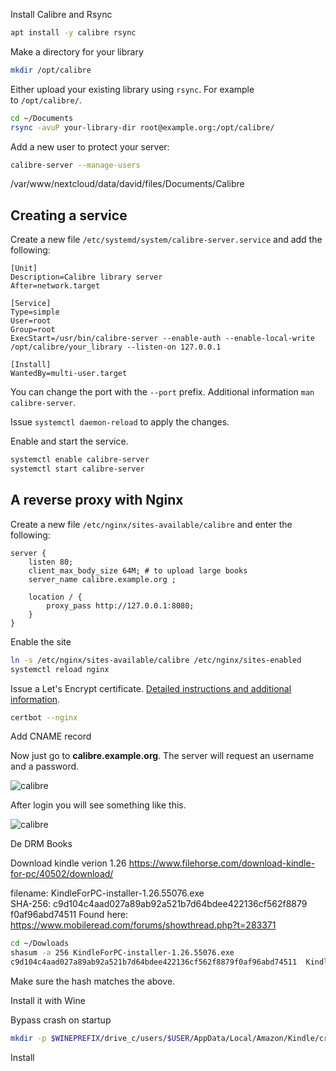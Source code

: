 Install Calibre and Rsync

```bash
apt install -y calibre rsync
```

Make a directory for your library

```sh
mkdir /opt/calibre
```

Either upload your existing library using `rsync`. For example to `/opt/calibre/`.

```sh
cd ~/Documents
rsync -avuP your-library-dir root@example.org:/opt/calibre/
```

Add a new user to protect your server:

```sh
calibre-server --manage-users
```
/var/www/nextcloud/data/david/files/Documents/Calibre


## Creating a service

Create a new file `/etc/systemd/system/calibre-server.service` and add the following:

```systemd
[Unit]
Description=Calibre library server
After=network.target

[Service]
Type=simple
User=root
Group=root
ExecStart=/usr/bin/calibre-server --enable-auth --enable-local-write /opt/calibre/your_library --listen-on 127.0.0.1

[Install]
WantedBy=multi-user.target
```

You can change the port with the `--port` prefix. Additional information `man calibre-server`.

Issue `systemctl daemon-reload` to apply the changes.

Enable and start the service.

```sh
systemctl enable calibre-server
systemctl start calibre-server
```

## A reverse proxy with Nginx

Create a new file `/etc/nginx/sites-available/calibre` and enter the following:

```nginx
server {
    listen 80;
    client_max_body_size 64M; # to upload large books
    server_name calibre.example.org ;

    location / {
        proxy_pass http://127.0.0.1:8080;
    }
}
```

Enable the site
```sh
ln -s /etc/nginx/sites-available/calibre /etc/nginx/sites-enabled
systemctl reload nginx
```

Issue a Let's Encrypt certificate. [Detailed instructions and additional information](https://landchad.net/certbot).

```sh
certbot --nginx
```

Add CNAME record


Now just go to **calibre.example.org**. The server will request an username and a password.

![calibre](https://landchad.net/pix/calibre/calibre-1.png)

After login you will see something like this.

![calibre](https://landchad.net/pix/calibre/calibre-2.png)

De DRM Books

Download kindle verion 1.26 https://www.filehorse.com/download-kindle-for-pc/40502/download/

filename: KindleForPC-installer-1.26.55076.exe  
SHA-256: c9d104c4aad027a89ab92a521b7d64bdee422136cf562f8879 f0af96abd74511
Found here: https://www.mobileread.com/forums/showthread.php?t=283371

```sh
cd ~/Dowloads
shasum -a 256 KindleForPC-installer-1.26.55076.exe
c9d104c4aad027a89ab92a521b7d64bdee422136cf562f8879f0af96abd74511  KindleForPC-installer-1.26.55076.exe
```

Make sure the hash matches the above.

Install it with Wine

Bypass crash on startup
```sh
mkdir -p $WINEPREFIX/drive_c/users/$USER/AppData/Local/Amazon/Kindle/crashdump
```

Install



